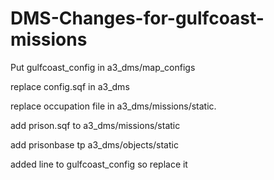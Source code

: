 # DMS-Changes-for-gulfcoast-missions

Put gulfcoast_config in a3_dms/map_configs

replace config.sqf in a3_dms
 
replace occupation file in a3_dms/missions/static.

add prison.sqf to a3_dms/missions/static

add prisonbase tp a3_dms/objects/static

added line to gulfcoast_config so replace it

